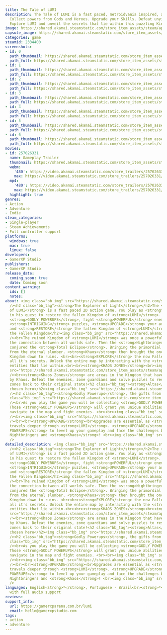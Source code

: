 ```yaml
---
title: The Tale of LUMI
description: The Tale of LUMI is a fast paced, metroidvania inspired, action game.
  Collect powers from Gods and Heroes. Upgrade your Skills. Defeat unyielding enemies.
  Explore LUMI and unveil the secrets that lie within this puzzling Kingdom.
image: https://shared.akamai.steamstatic.com/store_item_assets/steam/apps/2334400/header.jpg?t=1729344981
capsule_image: https://shared.akamai.steamstatic.com/store_item_assets/steam/apps/2334400/capsule_231x87.jpg?t=1729344981
categories: game
steamid: 2334400
screenshots:
- id: 0
  path_thumbnail: https://shared.akamai.steamstatic.com/store_item_assets/steam/apps/2334400/ss_1aaffa1bb1ad69f7f9251516c13e1eec9a9237d5.600x338.jpg?t=1729344981
  path_full: https://shared.akamai.steamstatic.com/store_item_assets/steam/apps/2334400/ss_1aaffa1bb1ad69f7f9251516c13e1eec9a9237d5.1920x1080.jpg?t=1729344981
- id: 1
  path_thumbnail: https://shared.akamai.steamstatic.com/store_item_assets/steam/apps/2334400/ss_45b1eab10fde32222b45ab3d069ca18a8aac911d.600x338.jpg?t=1729344981
  path_full: https://shared.akamai.steamstatic.com/store_item_assets/steam/apps/2334400/ss_45b1eab10fde32222b45ab3d069ca18a8aac911d.1920x1080.jpg?t=1729344981
- id: 2
  path_thumbnail: https://shared.akamai.steamstatic.com/store_item_assets/steam/apps/2334400/ss_713dcf6d97c2a6a79c53a086da98890def6cc822.600x338.jpg?t=1729344981
  path_full: https://shared.akamai.steamstatic.com/store_item_assets/steam/apps/2334400/ss_713dcf6d97c2a6a79c53a086da98890def6cc822.1920x1080.jpg?t=1729344981
- id: 3
  path_thumbnail: https://shared.akamai.steamstatic.com/store_item_assets/steam/apps/2334400/ss_61a851552b4292ad8cf6244b60637ac82ce6f016.600x338.jpg?t=1729344981
  path_full: https://shared.akamai.steamstatic.com/store_item_assets/steam/apps/2334400/ss_61a851552b4292ad8cf6244b60637ac82ce6f016.1920x1080.jpg?t=1729344981
- id: 4
  path_thumbnail: https://shared.akamai.steamstatic.com/store_item_assets/steam/apps/2334400/ss_7fc938a653e874b52bcf2f33b879f55743739dcd.600x338.jpg?t=1729344981
  path_full: https://shared.akamai.steamstatic.com/store_item_assets/steam/apps/2334400/ss_7fc938a653e874b52bcf2f33b879f55743739dcd.1920x1080.jpg?t=1729344981
- id: 5
  path_thumbnail: https://shared.akamai.steamstatic.com/store_item_assets/steam/apps/2334400/ss_71b611afabd25b87dc9c52f1d8eec0319178a97b.600x338.jpg?t=1729344981
  path_full: https://shared.akamai.steamstatic.com/store_item_assets/steam/apps/2334400/ss_71b611afabd25b87dc9c52f1d8eec0319178a97b.1920x1080.jpg?t=1729344981
- id: 6
  path_thumbnail: https://shared.akamai.steamstatic.com/store_item_assets/steam/apps/2334400/ss_961d71ad6977f4f9b4feff8449807198123e13de.600x338.jpg?t=1729344981
  path_full: https://shared.akamai.steamstatic.com/store_item_assets/steam/apps/2334400/ss_961d71ad6977f4f9b4feff8449807198123e13de.1920x1080.jpg?t=1729344981
movies:
- id: 257026331
  name: Gameplay Trailer
  thumbnail: https://shared.akamai.steamstatic.com/store_item_assets/steam/apps/257026331/movie.293x165.jpg?t=1716909125
  webm:
    '480': https://video.akamai.steamstatic.com/store_trailers/257026331/movie480_vp9.webm?t=1716909125
    max: https://video.akamai.steamstatic.com/store_trailers/257026331/movie_max_vp9.webm?t=1716909125
  mp4:
    '480': https://video.akamai.steamstatic.com/store_trailers/257026331/movie480.mp4?t=1716909125
    max: https://video.akamai.steamstatic.com/store_trailers/257026331/movie_max.mp4?t=1716909125
  highlight: true
genres:
- Action
- Adventure
- Indie
steam_categories:
- Single-player
- Steam Achievements
- Full controller support
platforms:
  windows: true
  mac: true
  linux: false
developers:
- GamerXP Studio
publishers:
- GamerXP Studio
release_date:
  coming_soon: true
  date: Coming soon
content_warning:
  ids: []
  notes:
about: <img class="bb_img" src="https://shared.akamai.steamstatic.com/store_item_assets/steam/apps/2334400/extras/lumi_steam_gif_1_2.gif?t=1729344981"
  /><h2 class="bb_tag"><strong>The Explorer of Light</strong></h2>The <strong>Tale
  of LUMI</strong> is a fast paced 2D action game. You play as <strong>Atlas</strong>
  in his quest to restore the fallen Kingdom of <strong>LUMI</strong>. <br><br>Collect
  <strong>GODLY POWERUPS</strong>, fight <strong>POWERFUL</strong> enemies, solve
  <strong>INTRIGUING</strong> puzzles, <strong>UPGRADE</strong> your arsenal and <strong>EXPLORE</strong>
  and <strong>RESTORE</strong> the fallen Kingdom of <strong>LUMI</strong>!<h2 class="bb_tag"><strong>LUMI</strong>,
  the Fallen Kingdom</h2><img class="bb_img" src="https://shared.akamai.steamstatic.com/store_item_assets/steam/apps/2334400/extras/lumi_steam_gif_4.gif?t=1729344981"
  /><br>The ruined Kingdom of <strong>LUMI</strong> was once a powerful Kingdom. Keeping
  the connection between all worlds safe. Then the <strong>Nightbringers</strong>
  conjured the <strong>Total Eclipse</strong>. Bringing the primordial God <strong>Khaos</strong>
  from the eternal slumber. <strong>Khaos</strong> then brought the once powerful
  Kingdom down to ruins. <br><br><strong>EXPLORE</strong> the now Fallen Kingdom and
  all it's secrets. Unlock the entire map by interacting with the <strong>POWERFUL</strong>
  entities that lie within.<br><br><strong>KHAOS ZONES</strong><br><img class="bb_img"
  src="https://shared.akamai.steamstatic.com/store_item_assets/steam/apps/2334400/extras/lumi_steam_gif_11_khaos.gif?t=1729344981"
  /><br><strong>Khaos Zones</strong> are areas in the Kingdom that have been taken
  by Khaos. Defeat the enemies, zone guardians and solve puzzles to restore the infected
  zones back to their original state!<h2 class="bb_tag"><strong>Altas</strong>, the
  chosen hero</h2><img class="bb_img" src="https://shared.akamai.steamstatic.com/store_item_assets/steam/apps/2334400/extras/lumi_steam_gif_9_atlas.gif?t=1729344981"
  /><h2 class="bb_tag"><strong>Godly Powerups</strong>, the gifts from Gods and Heroes</h2><img
  class="bb_img" src="https://shared.akamai.steamstatic.com/store_item_assets/steam/apps/2334400/extras/lumi_steam_gif_3.gif?t=1729344981"
  /><br>As you play the game you will be collecting <strong>GODLY POWERUPS</strong>.
  Those <strong>GODLY POWERUPS</strong> will grant you unique abilities to solve puzzles,
  navigate in the map and fight enemies. <br><br><img class="bb_img" src="https://shared.akamai.steamstatic.com/store_item_assets/steam/apps/2334400/extras/lumi_steam_gif_7.gif?t=1729344981"
  /><br><img class="bb_img" src="https://shared.akamai.steamstatic.com/store_item_assets/steam/apps/2334400/extras/lumi_steam_gif_12_janusorb.gif?t=1729344981"
  /><br><br><strong>UPGRADE</strong><br>Upgrades are essential as <strong>Atlas</strong>
  travels deeper through <strong>LUMI</strong>. <strong>UPGRADE</strong> your <strong>GODLY
  POWERUPS</strong> to level up your gameplay and face the challenges brought by the
  Nightbringers and <strong>Khaos</strong>! <br><img class="bb_img" src="https://shared.akamai.steamstatic.com/store_item_assets/steam/apps/2334400/extras/lumi_steam_gif_2_2.gif?t=1729344981"
  />
detailed_description: <img class="bb_img" src="https://shared.akamai.steamstatic.com/store_item_assets/steam/apps/2334400/extras/lumi_steam_gif_1_2.gif?t=1729344981"
  /><h2 class="bb_tag"><strong>The Explorer of Light</strong></h2>The <strong>Tale
  of LUMI</strong> is a fast paced 2D action game. You play as <strong>Atlas</strong>
  in his quest to restore the fallen Kingdom of <strong>LUMI</strong>. <br><br>Collect
  <strong>GODLY POWERUPS</strong>, fight <strong>POWERFUL</strong> enemies, solve
  <strong>INTRIGUING</strong> puzzles, <strong>UPGRADE</strong> your arsenal and <strong>EXPLORE</strong>
  and <strong>RESTORE</strong> the fallen Kingdom of <strong>LUMI</strong>!<h2 class="bb_tag"><strong>LUMI</strong>,
  the Fallen Kingdom</h2><img class="bb_img" src="https://shared.akamai.steamstatic.com/store_item_assets/steam/apps/2334400/extras/lumi_steam_gif_4.gif?t=1729344981"
  /><br>The ruined Kingdom of <strong>LUMI</strong> was once a powerful Kingdom. Keeping
  the connection between all worlds safe. Then the <strong>Nightbringers</strong>
  conjured the <strong>Total Eclipse</strong>. Bringing the primordial God <strong>Khaos</strong>
  from the eternal slumber. <strong>Khaos</strong> then brought the once powerful
  Kingdom down to ruins. <br><br><strong>EXPLORE</strong> the now Fallen Kingdom and
  all it's secrets. Unlock the entire map by interacting with the <strong>POWERFUL</strong>
  entities that lie within.<br><br><strong>KHAOS ZONES</strong><br><img class="bb_img"
  src="https://shared.akamai.steamstatic.com/store_item_assets/steam/apps/2334400/extras/lumi_steam_gif_11_khaos.gif?t=1729344981"
  /><br><strong>Khaos Zones</strong> are areas in the Kingdom that have been taken
  by Khaos. Defeat the enemies, zone guardians and solve puzzles to restore the infected
  zones back to their original state!<h2 class="bb_tag"><strong>Altas</strong>, the
  chosen hero</h2><img class="bb_img" src="https://shared.akamai.steamstatic.com/store_item_assets/steam/apps/2334400/extras/lumi_steam_gif_9_atlas.gif?t=1729344981"
  /><h2 class="bb_tag"><strong>Godly Powerups</strong>, the gifts from Gods and Heroes</h2><img
  class="bb_img" src="https://shared.akamai.steamstatic.com/store_item_assets/steam/apps/2334400/extras/lumi_steam_gif_3.gif?t=1729344981"
  /><br>As you play the game you will be collecting <strong>GODLY POWERUPS</strong>.
  Those <strong>GODLY POWERUPS</strong> will grant you unique abilities to solve puzzles,
  navigate in the map and fight enemies. <br><br><img class="bb_img" src="https://shared.akamai.steamstatic.com/store_item_assets/steam/apps/2334400/extras/lumi_steam_gif_7.gif?t=1729344981"
  /><br><img class="bb_img" src="https://shared.akamai.steamstatic.com/store_item_assets/steam/apps/2334400/extras/lumi_steam_gif_12_janusorb.gif?t=1729344981"
  /><br><br><strong>UPGRADE</strong><br>Upgrades are essential as <strong>Atlas</strong>
  travels deeper through <strong>LUMI</strong>. <strong>UPGRADE</strong> your <strong>GODLY
  POWERUPS</strong> to level up your gameplay and face the challenges brought by the
  Nightbringers and <strong>Khaos</strong>! <br><img class="bb_img" src="https://shared.akamai.steamstatic.com/store_item_assets/steam/apps/2334400/extras/lumi_steam_gif_2_2.gif?t=1729344981"
  />
languages: English<strong>*</strong>, Portuguese - Brazil<br><strong>*</strong>languages
  with full audio support
reviews:
support_info:
  url: https://gamerxparena.com.br/lumi
  email: hello@gamerxpstudio.com
tags:
- action
- adventure
---
```


